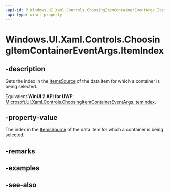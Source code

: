```yaml
---
-api-id: P:Windows.UI.Xaml.Controls.ChoosingItemContainerEventArgs.ItemIndex
-api-type: winrt property
---
```


<!-- Property syntax
public int ItemIndex { get; }
-->

# Windows.UI.Xaml.Controls.ChoosingItemContainerEventArgs.ItemIndex

## -description
Gets the index in the [ItemsSource](itemscontrol_itemssource.md) of the data item for which a container is being selected.

Equivalent **WinUI 2 API for UWP**: [Microsoft.UI.Xaml.Controls.ChoosingItemContainerEventArgs.ItemIndex](/windows/winui/api/microsoft.ui.xaml.controls.choosingitemcontainereventargs.itemindex).

## -property-value
The index in the [ItemsSource](itemscontrol_itemssource.md) of the data item for which a container is being selected.

## -remarks

## -examples

## -see-also
